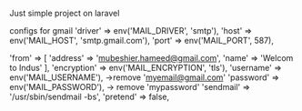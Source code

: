 Just simple project on laravel

configs for gmail
'driver' => env('MAIL_DRIVER', 'smtp'), 'host' => env('MAIL_HOST', 'smtp.gmail.com'), 'port' => env('MAIL_PORT', 587),

'from' => [
    'address' => 'mubeshier.hameed@gmail.com', 
    'name' => 'Welcom to Indus'
    ], 
'encryption' => env('MAIL_ENCRYPTION', 'tls'),
'username' => env('MAIL_USERNAME'), ->remove 'myemail@gmail.com'
'password' => env('MAIL_PASSWORD'), -> remove 'mypassword' 
'sendmail' => '/usr/sbin/sendmail -bs', 
'pretend' => false,